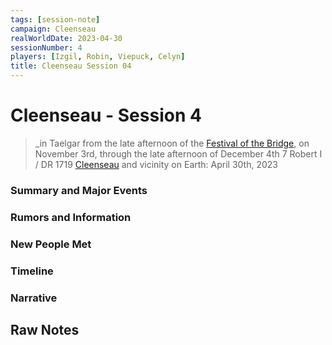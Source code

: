 ```yaml
---
tags: [session-note]
campaign: Cleenseau
realWorldDate: 2023-04-30
sessionNumber: 4
players: [Izgil, Robin, Viepuck, Celyn]
title: Cleenseau Session 04
---
```

# Cleenseau - Session 4
>_in Taelgar from the late afternoon of the [Festival of the Bridge](<../../../time/holidays-and-festivals/festival-of-the-bridge.md>), on November 3rd, through the late afternoon of December 4th
>7 Robert I / DR 1719
>[Cleenseau](<../../../gazetteer/greater-sembara/sembara/barony-of-aveil/cleenseau-region/cleenseau/cleenseau.md>) and vicinity
>on Earth: April 30th, 2023

### Summary and Major Events
### Rumors and Information
### New People Met
### Timeline
### Narrative

## Raw Notes


